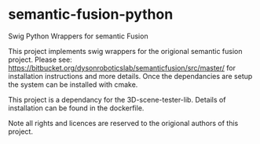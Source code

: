 # semantic-fusion-python
Swig Python Wrappers for semantic Fusion

This project implements swig wrappers for the origional semantic fusion project.
Please see:
https://bitbucket.org/dysonroboticslab/semanticfusion/src/master/
for installation instructions and more details. Once the dependancies are setup the system can be installed with cmake.

This project is a dependancy for the 3D-scene-tester-lib. Details of installation can be found in the dockerfile.

Note all rights and licences are reserved to the origional authors of this project.
